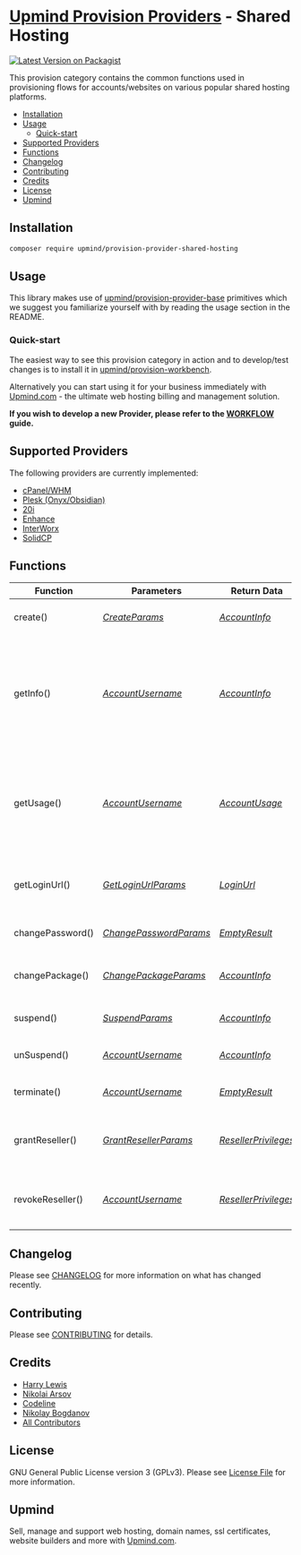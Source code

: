 # [Upmind Provision Providers](https://github.com/upmind-automation) - Shared Hosting

[![Latest Version on Packagist](https://img.shields.io/packagist/v/upmind/provision-provider-shared-hosting.svg?style=flat-square)](https://packagist.org/packages/upmind/provision-provider-shared-hosting)

This provision category contains the common functions used in provisioning flows for accounts/websites on various popular shared hosting platforms.

- [Installation](#installation)
- [Usage](#usage)
  - [Quick-start](#quick-start)
- [Supported Providers](#supported-providers)
- [Functions](#functions)
- [Changelog](#changelog)
- [Contributing](#contributing)
- [Credits](#credits)
- [License](#license)
- [Upmind](#upmind)

## Installation

```bash
composer require upmind/provision-provider-shared-hosting
```

## Usage

This library makes use of [upmind/provision-provider-base](https://packagist.org/packages/upmind/provision-provider-base) primitives which we suggest you familiarize yourself with by reading the usage section in the README.

### Quick-start

The easiest way to see this provision category in action and to develop/test changes is to install it in [upmind/provision-workbench](https://github.com/upmind-automation/provision-workbench#readme).

Alternatively you can start using it for your business immediately with [Upmind.com](https://upmind.com/start) - the ultimate web hosting billing and management solution.

**If you wish to develop a new Provider, please refer to the [WORKFLOW](WORKFLOW.md) guide.**

## Supported Providers

The following providers are currently implemented:
  - [cPanel/WHM](https://api.docs.cpanel.net/)
  - [Plesk (Onyx/Obsidian)](https://docs.plesk.com/en-US/onyx/api-rpc/introduction.79358/)
  - [20i](https://www.20i.com/reseller-hosting)
  - [Enhance](https://enhance.com/)
  - [InterWorx](https://appendix.interworx.com/current/api/index.html)
  - [SolidCP](https://solidcp.com/kb/)

## Functions

| Function | Parameters | Return Data | Description |
|---|---|---|---|
| create() | [_CreateParams_](src/Data/CreateParams.php) | [_AccountInfo_](src/Data/AccountInfo.php) | Create a web hosting account / website |
| getInfo() | [_AccountUsername_](src/Data/AccountUsername.php) | [_AccountInfo_](src/Data/AccountInfo.php) | Get information about a hosting account such as the main domain name, whether or not it is suspended, the hostname of it's server, nameservers etc |
| getUsage() | [_AccountUsername_](src/Data/AccountUsername.php) | [_AccountUsage_](src/Data/AccountUsage.php) | Gets usage information about an account/reseller such as disk space, bandwidth, number of sub-accounts etc |
| getLoginUrl() | [_GetLoginUrlParams_](src/Data/GetLoginUrlParams.php) | [_LoginUrl_](src/Data/LoginUrl.php) | Obtain a signed URL to automatically log into a hosting account |
| changePassword() | [_ChangePasswordParams_](src/Data/ChangePasswordParams.php) | [_EmptyResult_](src/Data/EmptyResult.php) | Change the password of a hosting account |
| changePackage() | [_ChangePackageParams_](src/Data/ChangePackageParams.php) | [_AccountInfo_](src/Data/AccountInfo.php) | Update the product/package a hosting account is set to |
| suspend() | [_SuspendParams_](src/Data/SuspendParams.php) | [_AccountInfo_](src/Data/AccountInfo.php) | Suspend service for a hosting account |
| unSuspend() | [_AccountUsername_](src/Data/AccountUsername.php) | [_AccountInfo_](src/Data/AccountInfo.php) | Un-suspend service for a hosting account |
| terminate() | [_AccountUsername_](src/Data/AccountUsername.php) | [_EmptyResult_](src/Data/EmptyResult.php) | Completely delete a hosting account |
| grantReseller() | [_GrantResellerParams_](src/Data/GrantResellerParams.php) | [_ResellerPrivileges_](src/Data/ResellerPrivileges.php) | Grant reseller privileges to a web hosting account, if supported |
| revokeReseller() | [_AccountUsername_](src/Data/AccountUsername.php) | [_ResellerPrivileges_](src/Data/ResellerPrivileges.php) | Revoke reseller privileges from a web hosting account, if supported |

## Changelog

Please see [CHANGELOG](CHANGELOG.md) for more information on what has changed recently.

## Contributing

Please see [CONTRIBUTING](CONTRIBUTING.md) for details.

## Credits

 - [Harry Lewis](https://github.com/uphlewis)
 - [Nikolai Arsov](https://github.com/nikiarsov777)
 - [Codeline](https://github.com/CodelineNL)
 - [Nikolay Bogdanov](https://github.com/nikolay-mocha)
 - [All Contributors](../../contributors)

## License

GNU General Public License version 3 (GPLv3). Please see [License File](LICENSE.md) for more information.

## Upmind

Sell, manage and support web hosting, domain names, ssl certificates, website builders and more with [Upmind.com](https://upmind.com/start).

